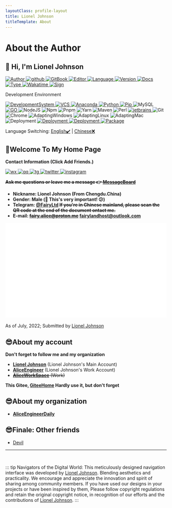 ```yaml
---
layoutClass: profile-layout
title: Lionel Johnson
titleTemplate: About
---
```


<style src="./index.scss"></style>

# About the Author

## 👋 Hi, I'm Lionel Johnson

<p>
    <a href='https://t.me/FairyLtd'>
        <img src="https://img.shields.io/badge/Author-Lionel_Johnson-orange" referrerpolicy="no-referrer" alt="Author" class="target-image">
    </a><span> </span>
    <a href='https://github.com/FairylandTech'>
        <img src="https://img.shields.io/badge/Github-Lionel_Johnson-green" referrerpolicy="no-referrer" alt="github" class="target-image">
    </a><span> </span>
    <a href='https://interestingbooks.gitbook.io/'>
        <img src="https://img.shields.io/badge/GitBook-Lionel_Johnson-green" referrerpolicy="no-referrer" alt="GitBook" class="target-image">
    </a><span> </span>
    <a href='https://github.com/FairylandTech'>
        <img src="https://img.shields.io/badge/Editor-PyCharm-yellow" referrerpolicy="no-referrer" alt="Editor" class="target-image">
    </a><span> </span>
    <a href='https://github.com/FairylandTech'>
        <img src="https://img.shields.io/badge/Language-Markdown-orange" referrerpolicy="no-referrer" alt="Language" class="target-image">
    </a><span> </span>
    <a href='https://github.com/FairylandTech'>
        <img src="https://img.shields.io/badge/Version-Release-blue" referrerpolicy="no-referrer" alt="Version" class="target-image">
    </a><span> </span>
    <a href='https://github.com/FairylandTech'>
        <img src="https://img.shields.io/badge/Docs-Passing-brightgreen" referrerpolicy="no-referrer" alt="Docs" class="target-image">
    </a><span> </span>
    <a href='https://github.com/FairylandTech'>
        <img src="https://img.shields.io/badge/Type-Documents-blue" referrerpolicy="no-referrer" alt="Type" class="target-image">
    </a><span> </span>
    <a href='https://wakatime.com/@fa851759-c657-4b1e-8bcb-3ec3a693a2cd'>
        <img src="https://wakatime.com/badge/user/fa851759-c657-4b1e-8bcb-3ec3a693a2cd.svg" referrerpolicy="no-referrer" alt="Wakatime" class="target-image">
    </a><span> </span>
    <a href='https://github.com/FairylandTech'>
        <img src="https://img.shields.io/badge/%E7%AD%89%E6%88%91%E4%BB%A3%E7%A0%81%E7%BC%96%E6%88%90-%E5%A8%B6%E4%BD%A0%E4%B8%BA%E5%A6%BB%E5%8F%AF%E5%A5%BD-red" referrerpolicy="no-referrer" alt="Sign">
    </a>
</p>

Development Environment

<p>
    <a href='https://www.microsoft.com/software-download/windows11'>
        <img src="https://img.shields.io/badge/Development%20System-Win11Pro%20Workstations%2023H2%20Canary%20Channel-%230078D4?logo=windows11&amp;logoColor=%230078D4" referrerpolicy="no-referrer" alt="DevelopmentSystem" class="target-image">
    </a>
    <span> </span>
    <a href='https://github.com/FairylandTech'>
        <img src="https://img.shields.io/badge/VCS-GitHub-%23181717?logo=github&amp;logoColor=%23181717" referrerpolicy="no-referrer" alt="VCS" class="target-image">
    </a>
    <span> </span>
    <a href='https://www.anaconda.com/download#downloads'>
        <img src="https://img.shields.io/badge/Anaconda-latest-%2344A833?logo=anaconda&amp;logoColor=%2344A833" referrerpolicy="no-referrer" alt="Anaconda" class="target-image">
    </a>
    <span> </span>
    <a href='https://www.python.org/downloads/release/python-3913/'>
        <img src="https://img.shields.io/badge/Python-3.9.13-%233776AB?logo=python&amp;logoColor=%233776AB" referrerpolicy="no-referrer" alt="Python" class="target-image">
    </a>
    <span> </span>
    <a href='https://pypi.org/'>
        <img src="https://img.shields.io/badge/PIP-23.2.1-%233775A9?logo=pypi&amp;logoColor=%233775A9" referrerpolicy="no-referrer" alt="Pip" class="target-image">
    </a>
    <span> </span>
    <img src="https://img.shields.io/badge/MySQL-8.0.33-%234479A1?logo=mysql&amp;logoColor=%234479A1" referrerpolicy="no-referrer" alt="MySQL" class="target-image">
    <span> </span>
    <a href='https://go.dev/dl/'>
        <img src="https://img.shields.io/badge/Go-1.20.6-%2300ADD8?logo=go&amp;logoColor=%2300ADD8" referrerpolicy="no-referrer" alt="GO" class="target-image">
    </a>
    <span> </span>
    <img src="https://img.shields.io/badge/Node-18.18.0-%23339933?logo=nodedotjs&amp;logoColor=%23339933" referrerpolicy="no-referrer" alt="NodeJS" class="target-image">
    <span> </span>
    <img src="https://img.shields.io/badge/Npm-10.1.0-%23CB3837?logo=npm&amp;logoColor=%23CB3837" referrerpolicy="no-referrer" alt="Npm" class="target-image">
    <span> </span>
    <img src="https://img.shields.io/badge/Pnpm-8.7.6-%23F69220?logo=pnpm&amp;logoColor=%23F69220" referrerpolicy="no-referrer" alt="Pnpm" class="target-image">
    <span> </span>
    <img src="https://img.shields.io/badge/Yarn-1.22.19-%232C8EBB?logo=yarn&amp;logoColor=%232C8EBB" referrerpolicy="no-referrer" alt="Yarn" class="target-image">
    <span> </span>
    <img src="https://img.shields.io/badge/Maven-3.9.1-%23C71A36?logo=apachemaven&amp;logoColor=%23C71A36" referrerpolicy="no-referrer" alt="Maven" class="target-image">
    <span> </span>
    <img src="https://img.shields.io/badge/Perl-8.3.0-%2339457E?logo=perl&amp;logoColor=%2339457E" referrerpolicy="no-referrer" alt="Perl" class="target-image">
    <span> </span>
    <a href='https://www.jetbrains.com/'>
        <img src="https://img.shields.io/badge/Jetbrains-2023-%2347f38a?logo=jetbrains&amp;logoColor=%2347f38a" referrerpolicy="no-referrer" alt="jetbrains" class="target-image">
    </a>
    <span> </span>
    <img src="https://img.shields.io/badge/Git-2.42.0-%23F05032?logo=git&amp;logoColor=%23F05032" referrerpolicy="no-referrer" alt="Git" class="target-image">
    <span> </span>
    <img src="https://img.shields.io/badge/Chrome-119_dev-%234285F4?logo=googlechrome&amp;logoColor=%234285F4" referrerpolicy="no-referrer" alt="Chrome" class="target-image">
    <span> </span>
    <img src="https://img.shields.io/badge/Adapting%20OS-Windows-%230078D4?logo=windows&amp;logoColor=%230078D4" referrerpolicy="no-referrer" alt="AdaptingWindows" class="target-image">
    <span> </span>
    <img src="https://img.shields.io/badge/Adapting%20OS-Linux-%23FCC624?logo=linux&amp;logoColor=%23FCC624" referrerpolicy="no-referrer" alt="AdaptingLinux" class="target-image">
    <span> </span>
    <img src="https://img.shields.io/badge/Adapting%20OS-Mac-%23ffffff?logo=apple&amp;logoColor=%23ffffff" referrerpolicy="no-referrer" alt="AdaptingMac" class="target-image">
    <span> </span>
    <img src="https://img.shields.io/badge/Deployment-Local-%2351BB7B?logo=local&amp;logoColor=%2351BB7B" referrerpolicy="no-referrer" alt="Deployment" class="target-image">
    <a href='https://www.docker.com/'>
        <img src="https://img.shields.io/badge/Deployment-Docker-%232496ED?logo=docker&amp;logoColor=%232496ED" referrerpolicy="no-referrer" alt="Deployment" class="target-image">
    </a>
    <a href='https://kubernetes.io/'>
        <img src="https://img.shields.io/badge/Deployment-Kubernetes-%23326CE5?logo=kubernetes&amp;logoColor=%23326CE5" referrerpolicy="no-referrer" alt="Deployment" class="target-image">
    </a>
    <a href='requirements.txt'>
        <img src="https://img.shields.io/badge/Package-requirements.txt-%2302A8EF?logo=packer&amp;logoColor=%2302A8EF" referrerpolicy="no-referrer" alt="Package">
    </a>
</p>

Language Switching: [English✔️]() | [Chinese❌]()

## 🎉Welcome To My Home Page

**Contact Information (Click Add Friends.)**

<p>
<a href="../public/images/wx.jpg">
  <img src="https://img.shields.io/badge/WeChat-AustinDDDD-%2307C160?logo=wechat&logoColor=%2307C160" alt="wx" class="target-image">
</a>
<a href="../public/images/qq.jpg">
  <img src="https://img.shields.io/badge/QQ-489261538-%23EB1923?logo=tencentqq&logoColor=%23EB1923" alt="qq" class="target-image">
</a>
<a href="https://t.me/FairyLtd">
  <img src="https://img.shields.io/badge/Telegram-%40FairyLtd-%2326A5E4?logo=telegram&logoColor=%2326A5E4" alt="tg" class="target-image">
</a>
<a href="">
  <img src="https://img.shields.io/badge/Twitter-%40Lionel_Johnson-%231D9BF0?logo=twitter&logoColor=%231D9BF0" alt="twitter" class="target-image">
</a>
<a href="">
  <img src="https://img.shields.io/badge/Instagram-Lionel_Johnson-%23E4405F?logo=instagram&logoColor=%23E4405F" alt="instagram">
</a>
</p>

~~**Ask me questions or leave me a message 👉 [MessageBoard](https://github.com/PrettiestFairy/AliceEngineerProPublic/issues/30)**~~

- **Nickname: Lionel Johnson (From Chengdu.China)**
- **Gender: Male (👨 This's very important! 😕)**
- **Telegram: [@FairyLtd](https://t.me/FairyLtd) ~~If you're in Chinese mainland, please scan the QR code at the end of the document ontact me.~~**
- **E-mail: ~~fairy.alice@proton.me~~ fairylandhost@outlook.com**

![TopLangs](https://raw.githubusercontent.com/AustinFairyland/fork_github-stats-transparent/output/generated/languages.svg)

[//]: # (![GitHubRepo]&#40;https://raw.githubusercontent.com/AustinFairyland/fork_github-stats-transparent/output/generated/overview.svg&#41;)

[//]: # (![GitHubStats]&#40;https://github-readme-stats.vercel.app/api?username=AustinFairyland&count_private=true&show_icons=true&#41;)

As of July, 2022; Submitted by [Lionel Johnson](https://github.com/PrettiestFairy)

## 😎About my account

**Don't forget to follow me and my organization**

- [**Lionel Johnson**](https://github.com/PrettiestFairy) (Lionel Johnson's Main Account)
- [**AliceEngineer**](https://github.com/AliceEngineer) (Lionel Johnson's Work Account)
- ~~[**AliceWorkSpace**](https://github.com/AliceWorkSpace) (Work)~~

**This Gitee, [GiteeHome](https://gitee.com/AliceEngineerPro) Hardly use it, but don't forget**

## 😎About my organization

- [**AliceEngineerDaily**](https://github.com/AliceEngineerDaily)

## 😎Finale: Other friends

- [Devil](https://github.com/Devil1314412)

---

<br/>

::: tip
Navigators of the Digital World: This meticulously designed navigation interface was developed by [Lionel Johnson](https://github.com/PrettiestFairy).
Blending aesthetics and practicality. We encourage and appreciate the innovation and spirit of sharing among community members.
If you have used our designs in your projects or have been inspired by them,
Please follow copyright regulations and retain the original copyright notice,
in recognition of our efforts and the contributions of [Lionel Johnson](https://github.com/PrettiestFairy).
:::
